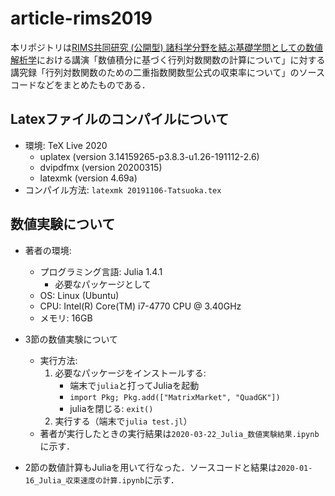# article-rims2019

本リポジトリは[RIMS共同研究 (公開型) 諸科学分野を結ぶ基礎学問としての数値解析学](http://www.sr3.t.u-tokyo.ac.jp/rims2019/program.html)における講演「数値積分に基づく行列対数関数の計算について」に対する講究録「行列対数関数のための二重指数関数型公式の収束率について」のソースコードなどをまとめたものである．

## Latexファイルのコンパイルについて

- 環境: TeX Live 2020
    - uplatex (version 3.14159265-p3.8.3-u1.26-191112-2.6)
    - dvipdfmx (version 20200315)
    - latexmk (version 4.69a)
- コンパイル方法: `latexmk 20191106-Tatsuoka.tex`


## 数値実験について

- 著者の環境:
    - プログラミング言語: Julia 1.4.1
        - 必要なパッケージとして
    - OS: Linux (Ubuntu)
    - CPU: Intel(R) Core(TM) i7-4770 CPU @ 3.40GHz
    - メモリ: 16GB

- 3節の数値実験について
    - 実行方法:
        1. 必要なパッケージをインストールする: 
            - 端末で`julia`と打ってJuliaを起動
            - `import Pkg; Pkg.add(["MatrixMarket", "QuadGK"])`
            - juliaを閉じる: `exit()`
        2. 実行する（端末で`julia test.jl`）
    - 著者が実行したときの実行結果は`2020-03-22_Julia_数値実験結果.ipynb`に示す．

- 2節の数値計算もJuliaを用いて行なった．ソースコードと結果は`2020-01-16_Julia_収束速度の計算.ipynb`に示す．